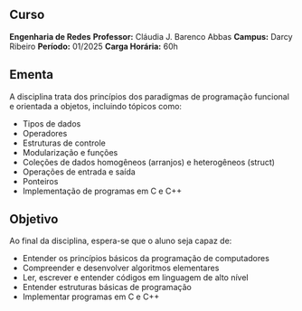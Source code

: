 ## Curso
**Engenharia de Redes**
**Professor:** Cláudia J. Barenco Abbas
**Campus:** Darcy Ribeiro
**Período:** 01/2025
**Carga Horária:** 60h

## Ementa
A disciplina trata dos princípios dos paradigmas de programação funcional e orientada a objetos, incluindo tópicos como:
- Tipos de dados
- Operadores
- Estruturas de controle
- Modularização e funções
- Coleções de dados homogêneos (arranjos) e heterogêneos (struct)
- Operações de entrada e saída
- Ponteiros
- Implementação de programas em C e C++

## Objetivo
Ao final da disciplina, espera-se que o aluno seja capaz de:
- Entender os princípios básicos da programação de computadores
- Compreender e desenvolver algoritmos elementares
- Ler, escrever e entender códigos em linguagem de alto nível
- Entender estruturas básicas de programação
- Implementar programas em C e C++

